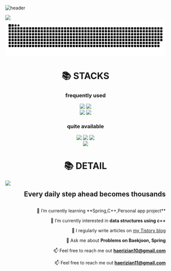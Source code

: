 ![header](https://capsule-render.vercel.app/api?type=wave&color=auto&text=Github%20Hyeri)

<!--horizontal divider(gradiant)-->
<img src="https://user-images.githubusercontent.com/73097560/115834477-dbab4500-a447-11eb-908a-139a6edaec5c.gif">



<!--- snake -->
<div align="center">
  <img  src="https://github.com/1999AZZAR/1999AZZAR/blob/main/resources/img/grid-snake.svg"
       alt="snake" /></a>
</div>
<div align=center>


<div align=center><h1>📚 STACKS</h1></div>

<div align=center><h3>frequently used</h3></div>
<div align=center> 
  <img src="https://img.shields.io/badge/java-007396?style=for-the-badge&logo=java&logoColor=white"> 
  <img src="https://img.shields.io/badge/c++-00599C?style=for-the-badge&logo=c%2B%2B&logoColor=white">
  
  <br>
  <img src="https://img.shields.io/badge/spring-6DB33F?style=for-the-badge&logo=spring&logoColor=white">
<img src="https://img.shields.io/badge/github-181717?style=for-the-badge&logo=github&logoColor=white">

  
</div>
<div align=center><h3>quite available</h3></div>
<div align=center> 
 <img src="https://img.shields.io/badge/javascript-F7DF1E?style=for-the-badge&logo=javascript&logoColor=black">
 <img src="https://img.shields.io/badge/css-1572B6?style=for-the-badge&logo=css3&logoColor=white">
 <img src="https://img.shields.io/badge/html5-E34F26?style=for-the-badge&logo=html5&logoColor=white">

  
  <br>
  <img src="https://img.shields.io/badge/linux-FCC624?style=for-the-badge&logo=linux&logoColor=black">

  
</div>
<div align=center><h1>📚 DETAIL </h1></div>
<img align='left' src="http://mazassumnida.wtf/api/v2/generate_badge?boj=haerizian">

<!--h2 without bottom border-->
<div id="user-content-toc">
  <ul align="right">
    <summary><h2 style="display: inline-block">Every daily step ahead becomes thousands</h2></summary>
  </ul>
</div>


<!--Intro start-->
<div align= "right">
 🔭 I’m currently learning **Spring,C++,Personal app project**

 🌱 I’m currently interested in **data structures using c++**

 📝 I regularly write articles on [my Tistory blog](https://im-not-robot-0.tistory.com/)

 💬 Ask me about **Problems on Baekjoon, Spring**

 📫 Feel free to reach me out **haerizian10@gmail.com**
 
 📫 Feel free to reach me out **haerizian11@gmail.com**
</div>
<!--Intro end-->
